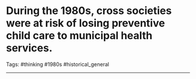 # During the 1980s, cross societies were at risk of losing preventive child care to municipal health services.
Tags: #thinking #1980s #historical_general 

---